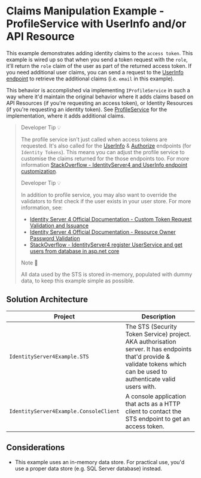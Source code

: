 ﻿# Claims Manipulation Example - ProfileService with UserInfo and/or API Resource

This example demonstrates adding identity claims to the `access token`. This example is wired up so that when you send a token request with the `role`, it'll return the `role` claim of the user as part of the returned access token. If you need additional user claims, you can send a request to the [UserInfo endpoint](https://identityserver4.readthedocs.io/en/latest/endpoints/userinfo.html) to retrieve the additional claims (i.e. `email` in this example).

This behavior is accomplished via implementing `IProfileService` in such a way where it'd maintain the original behavior where it adds claims based on API Resources (if you're requesting an access token), or Identity Resources (if you're requesting an identity token). See [ProfileService](../src/IdentityServer4Example.STS/IdentityServer4/Services/ProfileService.cs) for the implementation, where it adds additional claims.

> Developer Tip 💡
>
> The profile service isn't just called when access tokens are requested. It's also called for the [UserInfo](https://identityserver4.readthedocs.io/en/latest/endpoints/userinfo.html) & [Authorize](https://identityserver4.readthedocs.io/en/latest/endpoints/authorize.html) endpoints (for `Identity Tokens`). This means you can adjust the profile service to customise the claims returned for the those endpoints too. For more information [StackOverflow - IdentityServer4 and UserInfo endpoint customization](https://stackoverflow.com/questions/56172654/identityserver4-and-userinfo-endpoint-customization).
>
> Developer Tip 💡
>
> In addition to profile service, you may also want to override the validators to first check if the user exists in your user store. For more information, see:
>
> - [Identity Server 4 Official Documentation - Custom Token Request Validation and Issuance](https://identityserver4.readthedocs.io/en/latest/topics/custom_token_request_validation.html)
> - [Identity Server 4 Official Documentation - Resource Owner Password Validation](https://identityserver4.readthedocs.io/en/latest/topics/resource_owner.html)
> - [StackOverflow - IdentityServer4 register UserService and get users from database in asp.net core](https://stackoverflow.com/a/35306021/4229687)
>
> Note 📜
>
> All data used by the STS is stored in-memory, populated with dummy data, to keep this example simple as possible.

## Solution Architecture

Project | Description
--- | ---
`IdentityServer4Example.STS` | The STS (Security Token Service) project. AKA authorisation server. It has endpoints that'd provide & validate tokens which can be used to authenticate valid users with.
`IdentityServer4Example.ConsoleClient` | A console application that acts as a HTTP client to contact the STS endpoint to get an access token.

## Considerations

- This example uses an in-memory data store. For practical use, you'd use a proper data store (e.g. SQL Server database) instead.

